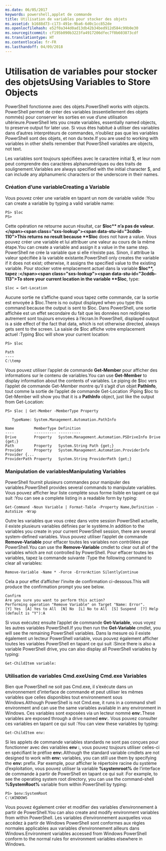 ```yaml
---
ms.date: 06/05/2017
keywords: powershell,applet de commande
title: Utilisation de variables pour stocker des objets
ms.assetid: b1688d73-c173-491e-9ba6-6d0c1cc852de
ms.openlocfilehash: e52f0a344d0ad13db42b34bed912d584c99b0e30
ms.sourcegitcommit: cf195b090b3223fa4917206dfec7f0b603873cdf
ms.translationtype: HT
ms.contentlocale: fr-FR
ms.lasthandoff: 04/09/2018
---
```

# <a name="using-variables-to-store-objects"></a><span data-ttu-id="3cddb-103">Utilisation de variables pour stocker des objets</span><span class="sxs-lookup"><span data-stu-id="3cddb-103">Using Variables to Store Objects</span></span>
<span data-ttu-id="3cddb-104">PowerShell fonctionne avec des objets.</span><span class="sxs-lookup"><span data-stu-id="3cddb-104">PowerShell works with objects.</span></span> <span data-ttu-id="3cddb-105">PowerShell permet de créer des variables (essentiellement des objets nommés) pour conserver les sorties en vue d’une utilisation ultérieure.</span><span class="sxs-lookup"><span data-stu-id="3cddb-105">PowerShell lets you create variables, essentially named objects, to preserve output for later use.</span></span> <span data-ttu-id="3cddb-106">Si vous êtes habitué à utiliser des variables dans d’autres interpréteurs de commandes, n’oubliez pas que les variables PowerShell sont des objets, et non du texte.</span><span class="sxs-lookup"><span data-stu-id="3cddb-106">If you are used to working with variables in other shells remember that PowerShell variables are objects, not text.</span></span>

<span data-ttu-id="3cddb-107">Les variables sont toujours spécifiées avec le caractère initial $, et leur nom peut comprendre des caractères alphanumériques ou des traits de soulignement.</span><span class="sxs-lookup"><span data-stu-id="3cddb-107">Variables are always specified with the initial character $, and can include any alphanumeric characters or the underscore in their names.</span></span>

### <a name="creating-a-variable"></a><span data-ttu-id="3cddb-108">Création d’une variable</span><span class="sxs-lookup"><span data-stu-id="3cddb-108">Creating a Variable</span></span>
<span data-ttu-id="3cddb-109">Vous pouvez créer une variable en tapant un nom de variable valide :</span><span class="sxs-lookup"><span data-stu-id="3cddb-109">You can create a variable by typing a valid variable name:</span></span>

```
PS> $loc
PS>
```

<span data-ttu-id="3cddb-110">Cette opération ne retourne aucun résultat, car **$loc** n’a pas de valeur.</span><span class="sxs-lookup"><span data-stu-id="3cddb-110">This returns no result because **$loc** does not have a value.</span></span> <span data-ttu-id="3cddb-111">Vous pouvez créer une variable et lui attribuer une valeur au cours de la même étape.</span><span class="sxs-lookup"><span data-stu-id="3cddb-111">You can create a variable and assign it a value in the same step.</span></span> <span data-ttu-id="3cddb-112">PowerShell ne crée la variable que si elle n’existe pas. Sinon, il attribue la valeur spécifiée à la variable existante.</span><span class="sxs-lookup"><span data-stu-id="3cddb-112">PowerShell only creates the variable if it does not exist; otherwise, it assigns the specified value to the existing variable.</span></span> <span data-ttu-id="3cddb-113">Pour stocker votre emplacement actuel dans la variable **$loc**, tapez :</span><span class="sxs-lookup"><span data-stu-id="3cddb-113">To store your current location in the variable **$loc**, type:</span></span>

```
$loc = Get-Location
```

<span data-ttu-id="3cddb-114">Aucune sortie ne s’affiche quand vous tapez cette commande, car la sortie est envoyée à $loc.</span><span class="sxs-lookup"><span data-stu-id="3cddb-114">There is no output displayed when you type this command because the output is sent to $loc.</span></span> <span data-ttu-id="3cddb-115">Dans PowerShell, une sortie affichée est un effet secondaire du fait que les données non redirigées autrement sont toujours envoyées à l’écran.</span><span class="sxs-lookup"><span data-stu-id="3cddb-115">In PowerShell, displayed output is a side effect of the fact that data, which is not otherwise directed, always gets sent to the screen.</span></span> <span data-ttu-id="3cddb-116">La saisie de $loc affiche votre emplacement actuel :</span><span class="sxs-lookup"><span data-stu-id="3cddb-116">Typing $loc will show your current location:</span></span>

```
PS> $loc

Path
----
C:\temp
```

<span data-ttu-id="3cddb-117">Vous pouvez utiliser l’applet de commande **Get-Member** pour afficher des informations sur le contenu de variables.</span><span class="sxs-lookup"><span data-stu-id="3cddb-117">You can use **Get-Member** to display information about the contents of variables.</span></span> <span data-ttu-id="3cddb-118">Le piping de $loc vers l’applet de commande Get-Member montre qu’il s’agit d’un objet **PathInfo**, tout comme la sortie de l’applet de commande Get-Location :</span><span class="sxs-lookup"><span data-stu-id="3cddb-118">Piping $loc to Get-Member will show you that it is a **PathInfo** object, just like the output from Get-Location:</span></span>

```
PS> $loc | Get-Member -MemberType Property

   TypeName: System.Management.Automation.PathInfo

Name         MemberType Definition
----         ---------- ----------
Drive        Property   System.Management.Automation.PSDriveInfo Drive {get;}
Path         Property   System.String Path {get;}
Provider     Property   System.Management.Automation.ProviderInfo Provider {...
ProviderPath Property   System.String ProviderPath {get;}
```

### <a name="manipulating-variables"></a><span data-ttu-id="3cddb-119">Manipulation de variables</span><span class="sxs-lookup"><span data-stu-id="3cddb-119">Manipulating Variables</span></span>
<span data-ttu-id="3cddb-120">PowerShell fournit plusieurs commandes pour manipuler des variables.</span><span class="sxs-lookup"><span data-stu-id="3cddb-120">PowerShell provides several commands to manipulate variables.</span></span> <span data-ttu-id="3cddb-121">Vous pouvez afficher leur liste complète sous forme lisible en tapant ce qui suit :</span><span class="sxs-lookup"><span data-stu-id="3cddb-121">You can see a complete listing in a readable form by typing:</span></span>

```
Get-Command -Noun Variable | Format-Table -Property Name,Definition -AutoSize -Wrap
```

<span data-ttu-id="3cddb-122">Outre les variables que vous créez dans votre session PowerShell actuelle, il existe plusieurs variables définies par le système.</span><span class="sxs-lookup"><span data-stu-id="3cddb-122">In addition to the variables you create in your current PowerShell session, there are several system-defined variables.</span></span> <span data-ttu-id="3cddb-123">Vous pouvez utiliser l’applet de commande **Remove-Variable** pour effacer toutes les variables non contrôlées par PowerShell.</span><span class="sxs-lookup"><span data-stu-id="3cddb-123">You can use the **Remove-Variable** cmdlet to clear out all of the variables which are not controlled by PowerShell.</span></span> <span data-ttu-id="3cddb-124">Pour effacer toutes les variables, tapez la commande suivante :</span><span class="sxs-lookup"><span data-stu-id="3cddb-124">Type the following command to clear all variables:</span></span>

```
Remove-Variable -Name * -Force -ErrorAction SilentlyContinue
```

<span data-ttu-id="3cddb-125">Cela a pour effet d’afficher l’invite de confirmation ci-dessous.</span><span class="sxs-lookup"><span data-stu-id="3cddb-125">This will produce the confirmation prompt you see below.</span></span>

```
Confirm
Are you sure you want to perform this action?
Performing operation "Remove Variable" on Target "Name: Error".
[Y] Yes  [A] Yes to All  [N] No  [L] No to All  [S] Suspend  [?] Help
(default is "Y"):A
```

<span data-ttu-id="3cddb-126">Si vous exécutez ensuite l’applet de commande **Get-Variable**, vous voyez les autres variables PowerShell.</span><span class="sxs-lookup"><span data-stu-id="3cddb-126">If you then run the **Get-Variable** cmdlet, you will see the remaining PowerShell variables.</span></span> <span data-ttu-id="3cddb-127">Dans la mesure où il existe également un lecteur PowerShell variable, vous pouvez également afficher toutes les variables PowerShell en tapant ce qui suit :</span><span class="sxs-lookup"><span data-stu-id="3cddb-127">Since there is also a variable PowerShell drive, you can also display all PowerShell variables by typing:</span></span>

```
Get-ChildItem variable:
```

### <a name="using-cmdexe-variables"></a><span data-ttu-id="3cddb-128">Utilisation de variables Cmd.exe</span><span class="sxs-lookup"><span data-stu-id="3cddb-128">Using Cmd.exe Variables</span></span>
<span data-ttu-id="3cddb-129">Bien que PowerShell ne soit pas Cmd.exe, il s’exécute dans un environnement d’interface de commande et peut utiliser les mêmes variables que celles disponibles tout environnement sous Windows.</span><span class="sxs-lookup"><span data-stu-id="3cddb-129">Although PowerShell is not Cmd.exe, it runs in a command shell environment and can use the same variables available in any environment in Windows.</span></span> <span data-ttu-id="3cddb-130">Ces variables sont exposées via un lecteur nommé **env**:.</span><span class="sxs-lookup"><span data-stu-id="3cddb-130">These variables are exposed through a drive named **env**:.</span></span> <span data-ttu-id="3cddb-131">Vous pouvez consulter ces variables en tapant ce qui suit :</span><span class="sxs-lookup"><span data-stu-id="3cddb-131">You can view these variables by typing:</span></span>

```
Get-ChildItem env:
```

<span data-ttu-id="3cddb-132">Si les applets de commande variables standards ne sont pas conçues pour fonctionner avec des variables **env :**, vous pouvez toujours utiliser celles-ci en spécifiant le préfixe **env:**.</span><span class="sxs-lookup"><span data-stu-id="3cddb-132">Although the standard variable cmdlets are not designed to work with **env:** variables, you can still use them by specifying the **env:** prefix.</span></span> <span data-ttu-id="3cddb-133">Par exemple, pour afficher le répertoire racine du système d’exploitation, vous pouvez utiliser la variable **%systemroot%** de l’interface de commande à partir de PowerShell en tapant ce qui suit :</span><span class="sxs-lookup"><span data-stu-id="3cddb-133">For example, to see the operating system root directory, you can use the command-shell **%SystemRoot%** variable from within PowerShell by typing:</span></span>

```
PS> $env:SystemRoot
C:\WINDOWS
```

<span data-ttu-id="3cddb-134">Vous pouvez également créer et modifier des variables d’environnement à partir de PowerShell.</span><span class="sxs-lookup"><span data-stu-id="3cddb-134">You can also create and modify environment variables from within PowerShell.</span></span> <span data-ttu-id="3cddb-135">Les variables d’environnement auxquelles vous accédez à partir de Windows PowerShell sont conformes aux règles normales applicables aux variables d’environnement ailleurs dans Windows.</span><span class="sxs-lookup"><span data-stu-id="3cddb-135">Environment variables accessed from Windows PowerShell conform to the normal rules for environment variables elsewhere in Windows.</span></span>